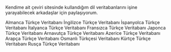 Kendime ait çeviri sitesinde kullandığım dil veritabanlarını işine yarayabilecek arkadaşlar için paylaşıyorum.

Almanca Türkçe Veritabanı
İngilizce Türkçe Veritabanı
İspanyolca Türkçe Veritabanı
İtalyanca Türkçe Veritabanı
Fransızca Türkçe Veritabanı
Japonca Türkçe Veritabanı
Arnavutça Türkçe Veritabanı
Azerice Türkçe Veritabanı
Arapça Türkçe Veritabanı
Osmanlı Türkçesi Veritabanı
Kürtçe Türkçe Veritabanı
Rusça Türkçe Veritabanı
